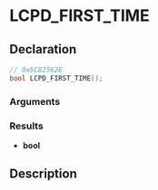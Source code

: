 # LCPD_FIRST_TIME

## Declaration
```cpp
// 0x6C82562E
bool LCPD_FIRST_TIME();
```

### Arguments

### Results
- **bool**

## Description
